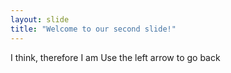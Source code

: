 ```yaml
---
layout: slide
title: "Welcome to our second slide!"
---
```

I think, therefore I am
Use the left arrow to go back
